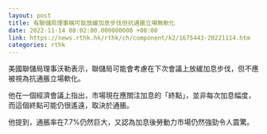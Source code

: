 ```yaml
---
layout: post
title: 有聯儲局理事稱可能放緩加息步伐但抗通脹立場無軟化
date: 2022-11-14 08:02:00.000000000 +08:00
link: https://news.rthk.hk/rthk/ch/component/k2/1675443-20221114.htm
categories: rthk
---
```


美國聯儲局理事沃勒表示，聯儲局可能會考慮在下次會議上放緩加息步伐，但不應被視為抗通脹立場軟化。

他在一個經濟會議上指出，市場現在應關注加息的「終點」，並非每次加息幅度，而這個終點可能仍很遙遠，取決於通脹。

他提到，通脹率在7.7%仍然巨大，又認為加息後勞動力市場仍然強勁令人震驚。

